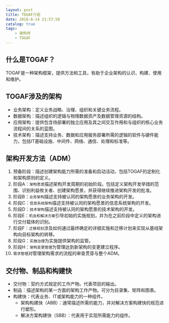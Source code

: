 ```yaml
---
layout: post
title: TOGAF介绍
date: 2018-8-14 21:57:58
catalog: true
tags:
    - 架构师
    - TOGAF
---
```


## 什么是TOGAF？

TOGAF是一种架构框架，提供方法和工具，有助于企业架构的认识、构建、使用和维护。

## TOGAF涉及的架构

- 业务架构：定义业务战略、治理、组织和关键业务流程。
- 数据架构：描述组织的逻辑与物理数据资产及数据管理资源的结构。
- 应用架构：提供包含待部署的独立应用及其之间交互作用和与组织的核心业务流程间的关系的蓝图。
- 技术架构：描述支持业务、数据和应用服务部署所需的逻辑的软件与硬件能力，包括IT基础设施、中间件、网络、通信、处理和标准等。

## 架构开发方法（ADM）

1. 预备阶段：描述创建架构能力所需的准备和启动活动，包括TOGAF的定制化和架构原则的定义。
2. 阶段A：`架构愿景`描述架构开发周期的初始阶段。包括定义架构开发举措的范围、识别利益攸关者、创建架构愿景，并获得继续推进架构开发的批准。
3. 阶段B：`业务架构`描述支持被认同的架构愿景的业务架构的开发。
4. 阶段C：`信息系统架构`描述支持被认同的架构愿景的信息系统架构的开发。
5. 阶段D：`技术架构`描述支持被认同的架构愿景的技术架构的开发。
6. 阶段E：`机会和解决方案`引导初始的实施规划，并为在之前阶段中定义的架构进行交付载体的识别。
7. 阶段F：`迁移规划`涉及如何通过最终确定的详细实施和迁移计划来实现从基线架构向目标架构的转移。
8. 阶段G：`实施治理`为实施提供架构的监管。
9. 阶段H：`架构变更管理`为管理达到新架构的变更建立程序。
10. `需求管理`对管理架构需求的流程的审查贯穿与整个ADM。

## 交付物、制品和构建快

- 交付物：契约方式规定的工作产物。代表项目的输出。
- 制品：描述架构的某一方面的架构工作产物。可分为目录集、矩阵和图表。
- 构建快：代表业务、IT或架构能力的一种组件。
  - 架构构建快（ABB）：通常描述所需的能力，并对解决方案构建快的规范进行塑形。
  - 解决方案构建快（SBB）：代表用于实现所需能力的组件。
